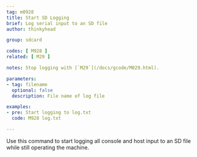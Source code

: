 ```yaml
---
tag: m0928
title: Start SD Logging
brief: Log serial input to an SD file
author: thinkyhead

group: sdcard

codes: [ M928 ]
related: [ M29 ]

notes: Stop logging with [`M29`](/docs/gcode/M029.html).

parameters:
- tag: filename
  optional: false
  description: File name of log file

examples:
- pre: Start logging to log.txt
  code: M928 log.txt

---
```


Use this command to start logging all console and host input to an SD file while still operating the machine.
